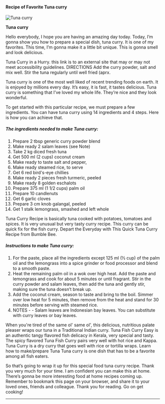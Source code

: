             

#### Recipe of Favorite Tuna curry

![Tuna curry](https://img-global.cpcdn.com/recipes/e164c951508fb5d1/751x532cq70/tuna-curry-recipe-main-photo.jpg)

**Tuna curry**

Hello everybody, I hope you are having an amazing day today. Today, I’m gonna show you how to prepare a special dish, tuna curry. It is one of my favorites. This time, I’m gonna make it a little bit unique. This is gonna smell and look delicious.

Tuna Curry in a Hurry. this link is to an external site that may or may not meet accessibility guidelines. DIRECTIONS Add the curry powder, salt and mix well. Stir the tuna regularly until well fried (aprx.

Tuna curry is one of the most well liked of recent trending foods on earth. It is enjoyed by millions every day. It’s easy, it is fast, it tastes delicious. Tuna curry is something that I’ve loved my whole life. They’re nice and they look wonderful.

To get started with this particular recipe, we must prepare a few ingredients. You can have tuna curry using 14 ingredients and 4 steps. Here is how you can achieve that.

##### The ingredients needed to make Tuna curry:

1.  Prepare 2 tbsp generic curry powder blend
2.  Make ready 2 salam leaves (see Note)
3.  Take 2 kg diced fresh tuna
4.  Get 500 ml (2 cups) coconut cream
5.  Make ready to taste salt and pepper,
6.  Make ready steamed rice, to serve
7.  Get 6 red bird's-eye chillies
8.  Make ready 2 pieces fresh turmeric, peeled
9.  Make ready 8 golden eschalots
10.  Prepare 375 ml (1 1/2 cups) palm oil
11.  Prepare 10 candlenuts
12.  Get 6 garlic cloves
13.  Prepare 3 cm knob galangal, peeled
14.  Get 1 stalk lemongrass, smashed and left whole

Tuna Curry Recipe is basically tuna cooked with potatoes, tomatoes and spices. It is very unusual but very tasty curry recipe. This curry can be quick fix for the fish curry. Depart the Everyday with This Quick Tuna Curry Recipe from Bumble Bee.

##### Instructions to make Tuna curry:

1.  For the paste, place all the ingredients except 125 ml (½ cup) of the palm oil and the lemongrass into a spice grinder or food processor and blend to a smooth paste.
2.  Heat the remaining palm oil in a wok over high heat. Add the paste and lemongrass and cook for about 5 minutes or until fragrant. Stir in the curry powder and salam leaves, then add the tuna and gently stir, making sure the tuna doesn’t break up.
3.  Add the coconut cream, season to taste and bring to the boil. Simmer over low heat for 5 minutes, then remove from the heat and stand for 30 minutes before serving with steamed rice.
4.  NOTES - - Salam leaves are Indonesian bay leaves. You can substitute with curry leaves or bay leaves.

When you're tired of the same ol' same ol', this delicious, nutritious palate pleaser wraps our tuna in a Traditional Indian curry. Tuna Fish Curry Easy is an authentic tangy flavored fish delicacy in Kerala, very special and tasty. The spicy flavored Tuna Fish Curry pairs very well with hot rice and Kappa. Tuna Curry is a dry curry that goes well with rice or tortilla wraps. Learn how to make/prepare Tuna Tuna curry is one dish that has to be a favorite among all fish eaters.

So that’s going to wrap it up for this special food tuna curry recipe. Thank you very much for your time. I am confident you can make this at home. There’s gonna be more interesting food at home recipes coming up. Remember to bookmark this page on your browser, and share it to your loved ones, friends and colleague. Thank you for reading. Go on get cooking!

* * *